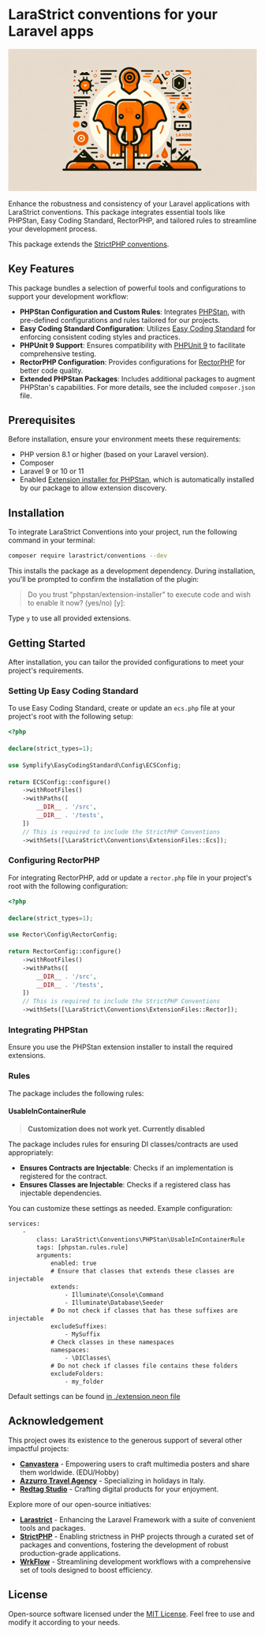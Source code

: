 # LaraStrict conventions for your Laravel apps

![.github/banner.webp](.github/banner.webp)

Enhance the robustness and consistency of your Laravel applications with LaraStrict conventions. This package integrates essential tools like PHPStan, Easy Coding Standard, RectorPHP, and tailored rules to streamline your development process.

This package extends the [StrictPHP conventions](https://github.com/strictphp/conventions).

## Key Features

This package bundles a selection of powerful tools and configurations to support your development workflow:

- **PHPStan Configuration and Custom Rules**: Integrates [PHPStan](https://phpstan.org), with pre-defined configurations
  and rules tailored for our projects.
- **Easy Coding Standard Configuration**: Utilizes [Easy Coding Standard](https://github.com/symplify/coding-standard)
  for enforcing consistent coding styles and practices.
- **PHPUnit 9 Support**: Ensures compatibility with [PHPUnit 9](https://phpunit.de) to facilitate comprehensive testing.
- **RectorPHP Configuration**: Provides configurations for [RectorPHP](https://getrector.org) for better code quality.
- **Extended PHPStan Packages**: Includes additional packages to augment PHPStan's capabilities. For more details, see
  the included `composer.json` file.

## Prerequisites

Before installation, ensure your environment meets these requirements:

- PHP version 8.1 or higher (based on your Laravel version).
- Composer
- Laravel 9 or 10 or 11
- Enabled [Extension installer for PHPStan](https://github.com/phpstan/extension-installer), which is automatically installed by our package to allow extension discovery.


## Installation

To integrate LaraStrict Conventions into your project, run the following command in your terminal:

```bash
composer require larastrict/conventions --dev
```

This installs the package as a development dependency. During installation, you'll be prompted to confirm the installation of the plugin:

> Do you trust "phpstan/extension-installer" to execute code and wish to enable it now? (yes/no) [y]:

Type `y` to use all provided extensions.

## Getting Started

After installation, you can tailor the provided configurations to meet your project's requirements.

### Setting Up Easy Coding Standard

To use Easy Coding Standard, create or update an `ecs.php` file at your project's root with the following setup:

```php
<?php

declare(strict_types=1);

use Symplify\EasyCodingStandard\Config\ECSConfig;

return ECSConfig::configure()
    ->withRootFiles()
    ->withPaths([
        __DIR__ . '/src',
        __DIR__ . '/tests',
    ])
    // This is required to include the StrictPHP Conventions
    ->withSets([\LaraStrict\Conventions\ExtensionFiles::Ecs]);
```

### Configuring RectorPHP

For integrating RectorPHP, add or update a `rector.php` file in your project's root with the following configuration:

```php
<?php

declare(strict_types=1);

use Rector\Config\RectorConfig;

return RectorConfig::configure()
    ->withRootFiles()
    ->withPaths([
        __DIR__ . '/src',
        __DIR__ . '/tests',
    ])
    // This is required to include the StrictPHP Conventions
    ->withSets([\LaraStrict\Conventions\ExtensionFiles::Rector]);
```

### Integrating PHPStan

Ensure you use the PHPStan extension installer to install the required extensions.

### Rules

The package includes the following rules:

#### UsableInContainerRule

> **Customization does not work yet. Currently disabled**

The package includes rules for ensuring DI classes/contracts are used appropriately:

- **Ensures Contracts are Injectable**: Checks if an implementation is registered for the contract.
- **Ensures Classes are Injectable**: Checks if a registered class has injectable dependencies.

You can customize these settings as needed. Example configuration:

```neon
services:
    -
        class: LaraStrict\Conventions\PHPStan\UsableInContainerRule
        tags: [phpstan.rules.rule]
        arguments:
            enabled: true
            # Ensure that classes that extends these classes are injectable
            extends:
                - Illuminate\Console\Command
                - Illuminate\Database\Seeder
            # Do not check if classes that has these suffixes are injectable
            excludeSuffixes:
                - MySuffix
            # Check classes in these namespaces
            namespaces:
                - \DIClasses\
            # Do not check if classes file contains these folders
            excludeFolders:
                - my_folder
```

Default settings can be found [in ./extension.neon file](./extension.neon)

## Acknowledgement

This project owes its existence to the generous support of several other impactful projects:

- **[Canvastera](https://canvastera.com)** - Empowering users to craft multimedia posters and share them worldwide. (EDU/Hobby)
- **[Azzurro Travel Agency](https://azzurro.cz)** - Specializing in holidays in Italy.
- **[Redtag Studio](https://redtag.studio)** - Crafting digital products for your enjoyment.

Explore more of our open-source initiatives:

- **[Larastrict](https://larastrict.com)** - Enhancing the Laravel Framework with a suite of convenient tools and packages.
- **[StrictPHP](https://strictphp.com)** - Enabling strictness in PHP projects through a curated set of packages and conventions, fostering the development of robust production-grade applications.
- **[WrkFlow](https://wrk-flow.com)** - Streamlining development workflows with a comprehensive set of tools designed to boost efficiency.

## License

Open-source software licensed under the [MIT License](LICENSE.md). Feel free to use and modify it according to your needs.
